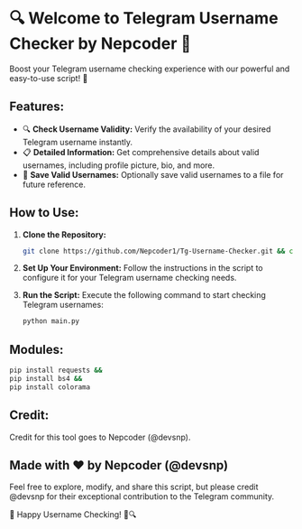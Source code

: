 # 🔍 Welcome to Telegram Username Checker by Nepcoder 🌟

Boost your Telegram username checking experience with our powerful and easy-to-use script! 🚀

## Features:
- 🔍 **Check Username Validity:** Verify the availability of your desired Telegram username instantly.
- 📋 **Detailed Information:** Get comprehensive details about valid usernames, including profile picture, bio, and more.
- 📝 **Save Valid Usernames:** Optionally save valid usernames to a file for future reference.


## How to Use:
1. **Clone the Repository:**
   ```bash
   git clone https://github.com/Nepcoder1/Tg-Username-Checker.git && cd Tg-Username-Checker
   ```

2. **Set Up Your Environment:**
   Follow the instructions in the script to configure it for your Telegram username checking needs.

3. **Run the Script:**
   Execute the following command to start checking Telegram usernames:
   ```bash
   python main.py
   ```

## Modules:
```bash
pip install requests &&
pip install bs4 &&
pip install colorama
```

## Credit:
Credit for this tool goes to Nepcoder (@devsnp).

## Made with ❤️ by Nepcoder (@devsnp)
Feel free to explore, modify, and share this script, but please credit @devsnp for their exceptional contribution to the Telegram community.

🌟 Happy Username Checking! 🚀🔍
